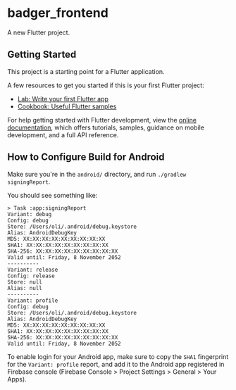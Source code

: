# badger_frontend

A new Flutter project.

## Getting Started

This project is a starting point for a Flutter application.

A few resources to get you started if this is your first Flutter project:

- [Lab: Write your first Flutter app](https://docs.flutter.dev/get-started/codelab)
- [Cookbook: Useful Flutter samples](https://docs.flutter.dev/cookbook)

For help getting started with Flutter development, view the
[online documentation](https://docs.flutter.dev/), which offers tutorials,
samples, guidance on mobile development, and a full API reference.

## How to Configure Build for Android
Make sure you're in the `android/` directory, and run `./gradlew signingReport`.

You should see something like:

```
> Task :app:signingReport
Variant: debug
Config: debug
Store: /Users/oli/.android/debug.keystore
Alias: AndroidDebugKey
MD5: XX:XX:XX:XX:XX:XX:XX:XX:XX
SHA1: XX:XX:XX:XX:XX:XX:XX:XX:XX
SHA-256: XX:XX:XX:XX:XX:XX:XX:XX:XX
Valid until: Friday, 8 November 2052
----------
Variant: release
Config: release
Store: null
Alias: null
----------
Variant: profile
Config: debug
Store: /Users/oli/.android/debug.keystore
Alias: AndroidDebugKey
MD5: XX:XX:XX:XX:XX:XX:XX:XX:XX
SHA1: XX:XX:XX:XX:XX:XX:XX:XX:XX
SHA-256: XX:XX:XX:XX:XX:XX:XX:XX:XX
Valid until: Friday, 8 November 2052
```

To enable login for your Android app, make sure to copy the `SHA1` fingerprint for the `Variant: profile` report, and add it to the Android app registered in Firebase console (Firebase Console > Project Settings > General > Your Apps).
